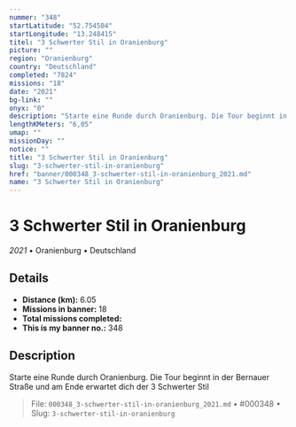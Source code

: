 ```yaml
---
nummer: "348"
startLatitude: "52.754504"
startLongitude: "13.248415"
titel: "3 Schwerter Stil in Oranienburg"
picture: ""
region: "Oranienburg"
country: "Deutschland"
completed: "7824"
missions: "18"
date: "2021"
bg-link: ""
onyx: "0"
description: "Starte eine Runde durch Oranienburg. Die Tour beginnt in der Bernauer Straße und am Ende erwartet dich der 3 Schwerter Stil"
lengthKMeters: "6,05"
umap: ""
missionDay: ""
notice: ""
title: "3 Schwerter Stil in Oranienburg"
slug: "3-schwerter-stil-in-oranienburg"
href: "banner/000348_3-schwerter-stil-in-oranienburg_2021.md"
name: "3 Schwerter Stil in Oranienburg"
---
```

# 3 Schwerter Stil in Oranienburg

*2021* • Oranienburg • Deutschland





## Details
- **Distance (km):** 6.05
- **Missions in banner:** 18
- **Total missions completed:** 
- **This is my banner no.:** 348



## Description
Starte eine Runde durch Oranienburg. Die Tour beginnt in der Bernauer Straße und am Ende erwartet dich der 3 Schwerter Stil




> File: `000348_3-schwerter-stil-in-oranienburg_2021.md` • #000348 • Slug: `3-schwerter-stil-in-oranienburg`
